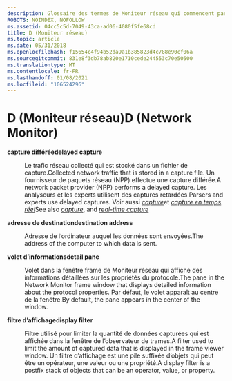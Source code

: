 ```yaml
---
description: Glossaire des termes de Moniteur réseau qui commencent par la lettre D.
ROBOTS: NOINDEX, NOFOLLOW
ms.assetid: 04cc5c5d-7049-43ca-ad06-4080f5fe68cd
title: D (Moniteur réseau)
ms.topic: article
ms.date: 05/31/2018
ms.openlocfilehash: f15654c4f94b52da9a1b385823d4c788e90cf06a
ms.sourcegitcommit: 831e8f3db78ab820e1710cede244553c70e50500
ms.translationtype: MT
ms.contentlocale: fr-FR
ms.lasthandoff: 01/08/2021
ms.locfileid: "106524296"
---
```

# <a name="d-network-monitor"></a><span data-ttu-id="a6185-103">D (Moniteur réseau)</span><span class="sxs-lookup"><span data-stu-id="a6185-103">D (Network Monitor)</span></span>

<dl> <dt>

<span data-ttu-id="a6185-104"><span id="_netmon_delayed_capture_gly"></span><span id="_NETMON_DELAYED_CAPTURE_GLY"></span>**capture différée**</span><span class="sxs-lookup"><span data-stu-id="a6185-104"><span id="_netmon_delayed_capture_gly"></span><span id="_NETMON_DELAYED_CAPTURE_GLY"></span>**delayed capture**</span></span>
</dt> <dd>

<span data-ttu-id="a6185-105">Le trafic réseau collecté qui est stocké dans un fichier de capture.</span><span class="sxs-lookup"><span data-stu-id="a6185-105">Collected network traffic that is stored in a capture file.</span></span> <span data-ttu-id="a6185-106">Un fournisseur de paquets réseau (NPP) effectue une capture différée.</span><span class="sxs-lookup"><span data-stu-id="a6185-106">A network packet provider (NPP) performs a delayed capture.</span></span> <span data-ttu-id="a6185-107">Les analyseurs et les experts utilisent des captures retardées.</span><span class="sxs-lookup"><span data-stu-id="a6185-107">Parsers and experts use delayed captures.</span></span> <span data-ttu-id="a6185-108">Voir aussi [*capture*](c.md)et [*capture en temps réel*](/windows)</span><span class="sxs-lookup"><span data-stu-id="a6185-108">See also [*capture*](c.md), and [*real-time capture*](/windows)</span></span>

</dd> <dt>

<span data-ttu-id="a6185-109"><span id="_netmon_destination_address_gly"></span><span id="_NETMON_DESTINATION_ADDRESS_GLY"></span>**adresse de destination**</span><span class="sxs-lookup"><span data-stu-id="a6185-109"><span id="_netmon_destination_address_gly"></span><span id="_NETMON_DESTINATION_ADDRESS_GLY"></span>**destination address**</span></span>
</dt> <dd>

<span data-ttu-id="a6185-110">Adresse de l’ordinateur auquel les données sont envoyées.</span><span class="sxs-lookup"><span data-stu-id="a6185-110">The address of the computer to which data is sent.</span></span>

</dd> <dt>

<span data-ttu-id="a6185-111"><span id="_netmon_detail_pane_gly"></span><span id="_NETMON_DETAIL_PANE_GLY"></span>**volet d’informations**</span><span class="sxs-lookup"><span data-stu-id="a6185-111"><span id="_netmon_detail_pane_gly"></span><span id="_NETMON_DETAIL_PANE_GLY"></span>**detail pane**</span></span>
</dt> <dd>

<span data-ttu-id="a6185-112">Volet dans la fenêtre frame de Moniteur réseau qui affiche des informations détaillées sur les propriétés du protocole.</span><span class="sxs-lookup"><span data-stu-id="a6185-112">The pane in the Network Monitor frame window that displays detailed information about the protocol properties.</span></span> <span data-ttu-id="a6185-113">Par défaut, le volet apparaît au centre de la fenêtre.</span><span class="sxs-lookup"><span data-stu-id="a6185-113">By default, the pane appears in the center of the window.</span></span>

</dd> <dt>

<span data-ttu-id="a6185-114"><span id="_netmon_display_filter_gly"></span><span id="_NETMON_DISPLAY_FILTER_GLY"></span>**filtre d’affichage**</span><span class="sxs-lookup"><span data-stu-id="a6185-114"><span id="_netmon_display_filter_gly"></span><span id="_NETMON_DISPLAY_FILTER_GLY"></span>**display filter**</span></span>
</dt> <dd>

<span data-ttu-id="a6185-115">Filtre utilisé pour limiter la quantité de données capturées qui est affichée dans la fenêtre de l’observateur de trames.</span><span class="sxs-lookup"><span data-stu-id="a6185-115">A filter used to limit the amount of captured data that is displayed in the frame viewer window.</span></span> <span data-ttu-id="a6185-116">Un filtre d’affichage est une pile suffixée d’objets qui peut être un opérateur, une valeur ou une propriété.</span><span class="sxs-lookup"><span data-stu-id="a6185-116">A display filter is a postfix stack of objects that can be an operator, value, or property.</span></span>

</dd> </dl>

 

 
